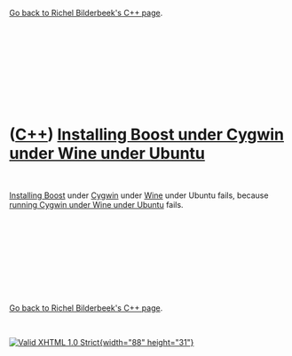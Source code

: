 

[Go back to Richel Bilderbeek's C++ page](Cpp.htm).

 

 

 

 

 

([C++](Cpp.htm)) [Installing Boost under Cygwin under Wine under Ubuntu](CppBoostInstallCygwinWineUbuntu.htm)
=============================================================================================================

 

[Installing Boost](CppBoostInstall.htm) under [Cygwin](CppCygwin.htm)
under [Wine](CppWine.htm) under Ubuntu fails, because [running Cygwin
under Wine under Ubuntu](CppCygwinUnderWineUnderUbuntu.htm) fails.

 

 

 

 

 

[Go back to Richel Bilderbeek's C++ page](Cpp.htm).



 

[![Valid XHTML 1.0 Strict](valid-xhtml10.png){width="88"
height="31"}](http://validator.w3.org/check?uri=referer)
